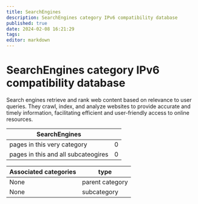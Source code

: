 ```yaml
---
title: SearchEngines
description: SearchEngines category IPv6 compatibility database
published: true
date: 2024-02-08 16:21:29 
tags:
editor: markdown
---
```


# SearchEngines category IPv6 compatibility database


Search engines retrieve and rank web content based on relevance to user queries. They crawl, index, and analyze websites to provide accurate and timely information, facilitating efficient and user-friendly access to online resources.


| SearchEngines   |   |
| - | - |
| pages in this very category | 0 |
| pages in this and all subcateogires | 0 |

| Associated categories | type |
| - | - |
| None | parent category |
| None | subcategory |